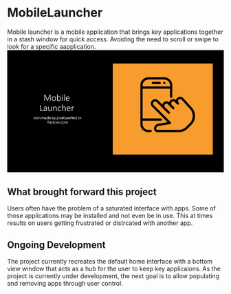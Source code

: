 # MobileLauncher
Mobile launcher is a mobile application that brings key applications
together in a stash window for quick access. Avoiding the need to scroll or
swipe to look for a specific aapplication. 
![MobileLauncherBanner](./images/MobileLauncherBanner.png)

## What brought forward this project

Users often have the problem of a saturated interface with apps. Some
of those applications may be installed and not even be in use. This 
at times results on users getting frustrated or distrcated with another
app.


## Ongoing Development

The project currently recreates the default home interface with a
bottom view window that acts as a hub for the user to keep key applicaions.
As the project is currently under development, the next goal is to 
allow populating and removing apps through user control.
